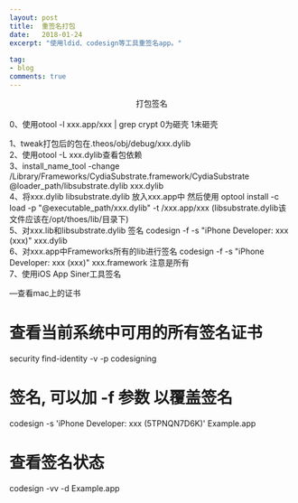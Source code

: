```yaml
---
layout: post
title:  重签名打包
date:   2018-01-24
excerpt: "使用ldid、codesign等工具重签名app。"
 
tag:
- blog
comments: true
---
```

<center>打包签名</center><br>
0、使用otool -l xxx.app/xxx | grep crypt   0为砸壳 1未砸壳 <br>

1、tweak打包后的包在.theos/obj/debug/xxx.dylib  <br>
2、使用otool -L xxx.dylib查看包依赖   <br>
3、install_name_tool -change /Library/Frameworks/CydiaSubstrate.framework/CydiaSubstrate @loader_path/libsubstrate.dylib xxx.dylib<br>
4、将xxx.dylib libsubstrate.dylib 放入xxx.app中 然后使用 optool install -c load -p "@executable_path/xxx.dylib" -t  /xxx.app/xxx  (libsubstrate.dylib该文件应该在/opt/thoes/lib/目录下)<br>
5、对xxx.lib和libsubstrate.dylib 签名 codesign -f -s "iPhone Developer: xxx (xxx)"  xxx.dylib<br>
6、对xxx.app中Frameworks所有的lib进行签名  codesign -f -s "iPhone Developer: xxx (xxx)" xxx.framework 注意是所有<br>
7、使用iOS App Siner工具签名<br>

—查看mac上的证书<br>
# 查看当前系统中可用的所有签名证书 <br>
security find-identity -v -p codesigning   <br>
# 签名, 可以加 -f 参数 以覆盖签名 <br>
codesign -s 'iPhone Developer: xxx (5TPNQN7D6K)' Example.app<br>
# 查看签名状态 <br>
codesign -vv -d Example.app <br>
